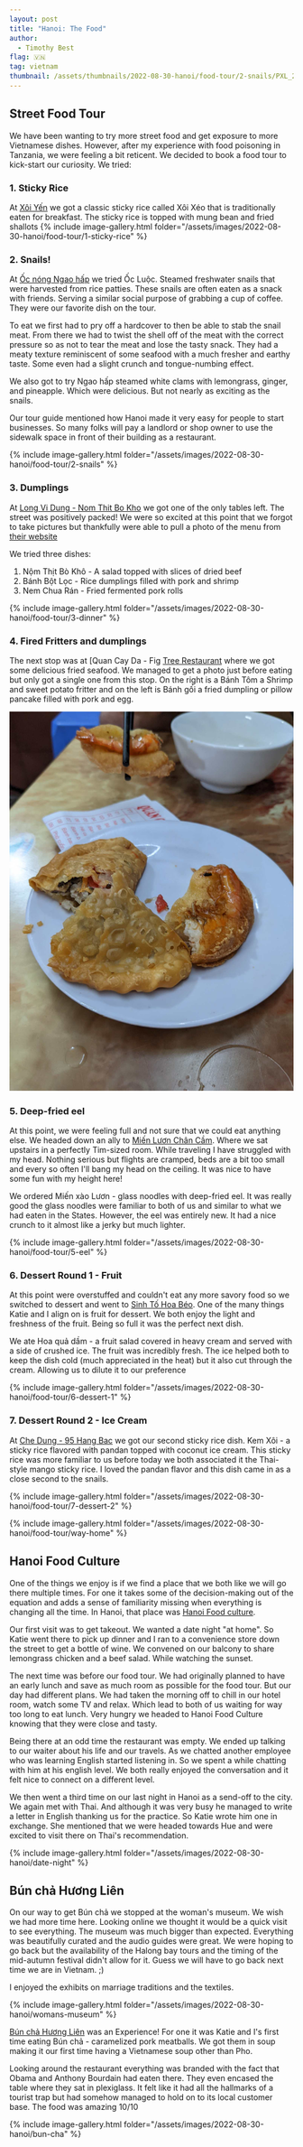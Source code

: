 ```yaml
---
layout: post
title: "Hanoi: The Food"
author:
  - Timothy Best
flag: 🇻🇳
tag: vietnam
thumbnail: /assets/thumbnails/2022-08-30-hanoi/food-tour/2-snails/PXL_20220901_113541870.jpg
---
```


## Street Food Tour

We have been wanting to try more street food and get exposure to more Vietnamese dishes. However, after my experience with food poisoning in Tanzania, we were feeling a bit reticent. We decided to book a food tour to kick-start our curiosity. We tried:

### 1. Sticky Rice

At [Xôi Yến](https://www.google.com/maps/place/X%C3%B4i+Y%E1%BA%BFn/@21.0337304,105.8501426,16z/data=!4m7!3m6!1s0x3135abf54e9751af:0x9720e5f2f8f19320!8m2!3d21.0337304!4d105.85452!15sCgd4b2kgeWVuWgkiB3hvaSB5ZW6SARV2aWV0bmFtZXNlX3Jlc3RhdXJhbnTgAQA!16s%2Fg%2F11b75hq4m5?coh=164777&entry=tt) we got a classic sticky rice called Xôi Xéo that is traditionally eaten for breakfast. The sticky rice is topped with mung bean and fried shallots
{% include image-gallery.html folder="/assets/images/2022-08-30-hanoi/food-tour/1-sticky-rice" %}

### 2. Snails!

At [Ốc nóng Ngao hấp](https://goo.gl/maps/dauhfZ8R4bEGo4o86) we tried Ốc Luộc. Steamed freshwater snails that were harvested from rice patties. These snails are often eaten as a snack with friends. Serving a similar social purpose of grabbing a cup of coffee. They were our favorite dish on the tour.

To eat we first had to pry off a hardcover to then be able to stab the snail meat. From there we had to twist the shell off of the meat with the correct pressure so as not to tear the meat and lose the tasty snack. They had a meaty texture reminiscent of some seafood with a much fresher and earthy taste. Some even had a slight crunch and tongue-numbing effect.

We also got to try Ngao hấp steamed white clams with lemongrass, ginger, and pineapple. Which were delicious. But not nearly as exciting as the snails.

Our tour guide mentioned how Hanoi made it very easy for people to start businesses. So many folks will pay a landlord or shop owner to use the sidewalk space in front of their building as a restaurant.

{% include image-gallery.html folder="/assets/images/2022-08-30-hanoi/food-tour/2-snails" %}

### 3. Dumplings

At [Long Vi Dung - Nom Thit Bo Kho](https://goo.gl/maps/xUnBUDrepzg4U9un8) we got one of the only tables left. The street was positively packed! We were so excited at this point that we forgot to take pictures but thankfully were able to pull a photo of the menu from [their website](https://nom--thit--bo--kho--nom--bo--kho--banh--bot--loc-business-site.translate.goog/?utm_source=gmb&utm_medium=referral&_x_tr_hp=long--vi--dung--&_x_tr_sl=auto&_x_tr_tl=en&_x_tr_hl=en&_x_tr_pto=wapp#posts)

We tried three dishes:

1. Nộm Thịt Bò Khô - A salad topped with slices of dried beef
2. Bánh Bột Lọc - Rice dumplings filled with pork and shrimp
3. Nem Chua Rán - Fried fermented pork rolls

{% include image-gallery.html folder="/assets/images/2022-08-30-hanoi/food-tour/3-dinner" %}

### 4. Fired Fritters and dumplings

The next stop was at [Quan Cay Da - Fig [Tree Restaurant](https://goo.gl/maps/YUoLZ8xSGkeQUQpq9) where we got some delicious fried seafood. We managed to get a photo just before eating but only got a single one from this stop. On the right is a Bánh Tôm a Shrimp and sweet potato fritter and on the left is Bánh gối a fried dumpling or pillow pancake filled with pork and egg.

![fried seafood pancakes](/assets/images/2022-08-30-hanoi/food-tour/4-seafood/PXL_20220901_125859720.jpg)

### 5. Deep-fried eel

At this point, we were feeling full and not sure that we could eat anything else. We headed down an ally to [Miến Lươn Chân Cầm](https://goo.gl/maps/tJEw8svX4RKbGB186). Where we sat upstairs in a perfectly Tim-sized room. While traveling I have struggled with my head. Nothing serious but flights are cramped, beds are a bit too small and every so often I'll bang my head on the ceiling. It was nice to have some fun with my height here!

We ordered Miến xào Lươn - glass noodles with deep-fried eel. It was really good the glass noodles were familiar to both of us and similar to what we had eaten in the States. However, the eel was entirely new. It had a nice crunch to it almost like a jerky but much lighter.

{% include image-gallery.html folder="/assets/images/2022-08-30-hanoi/food-tour/5-eel" %}

### 6. Dessert Round 1 - Fruit

At this point were overstuffed and couldn't eat any more savory food so we switched to dessert and went to [Sinh Tố Hoa Béo](https://goo.gl/maps/GNvmyDzKLr9W9xY9A). One of the many things Katie and I align on is fruit for dessert. We both enjoy the light and freshness of the fruit. Being so full it was the perfect next dish.

We ate Hoa quả dầm - a fruit salad covered in heavy cream and served with a side of crushed ice. The fruit was incredibly fresh. The ice helped both to keep the dish cold (much appreciated in the heat) but it also cut through the cream. Allowing us to dilute it to our preference

{% include image-gallery.html folder="/assets/images/2022-08-30-hanoi/food-tour/6-dessert-1" %}

### 7. Dessert Round 2 - Ice Cream

At [Che Dung - 95 Hang Bac](https://goo.gl/maps/ZkbseU8CW974TgCU6) we got our second sticky rice dish. Kem Xôi - a sticky rice flavored with pandan topped with coconut ice cream. This sticky rice was more familiar to us before today we both associated it the Thai-style mango sticky rice. I loved the pandan flavor and this dish came in as a close second to the snails.

{% include image-gallery.html folder="/assets/images/2022-08-30-hanoi/food-tour/7-dessert-2" %}

{% include image-gallery.html folder="/assets/images/2022-08-30-hanoi/food-tour/way-home" %}

## Hanoi Food Culture

One of the things we enjoy is if we find a place that we both like we will go there multiple times. For one it takes some of the decision-making out of the equation and adds a sense of familiarity missing when everything is changing all the time. In Hanoi, that place was [Hanoi Food culture](https://hanoifoodculture.vn/).

Our first visit was to get takeout. We wanted a date night "at home". So Katie went there to pick up dinner and I ran to a convenience store down the street to get a bottle of wine. We convened on our balcony to share lemongrass chicken and a beef salad. While watching the sunset.

The next time was before our food tour. We had originally planned to have an early lunch and save as much room as possible for the food tour. But our day had different plans. We had taken the morning off to chill in our hotel room, watch some TV and relax. Which lead to both of us waiting for way too long to eat lunch. Very hungry we headed to Hanoi Food Culture knowing that they were close and tasty.

Being there at an odd time the restaurant was empty. We ended up talking to our waiter about his life and our travels. As we chatted another employee who was learning English started listening in. So we spent a while chatting with him at his english level. We both really enjoyed the conversation and it felt nice to connect on a different level.

We then went a third time on our last night in Hanoi as a send-off to the city. We again met with Thai. And although it was very busy he managed to write a letter in English thanking us for the practice. So Katie wrote him one in exchange. She mentioned that we were headed towards Hue and were excited to visit there on Thai's recommendation.

{% include image-gallery.html folder="/assets/images/2022-08-30-hanoi/date-night" %}

## Bún chả Hương Liên

On our way to get Bún chả we stopped at the woman's museum. We wish we had more time here. Looking online we thought it would be a quick visit to see everything. The museum was much bigger than expected. Everything was beautifully curated and the audio guides were great. We were hoping to go back but the availability of the Halong bay tours and the timing of the mid-autumn festival didn't allow for it. Guess we will have to go back next time we are in Vietnam. ;)

I enjoyed the exhibits on marriage traditions and the textiles.

{% include image-gallery.html folder="/assets/images/2022-08-30-hanoi/womans-museum" %}

[Bún chả Hương Liên](https://www.facebook.com/bunchahuonglienobama) was an Experience! For one it was Katie and I's first time eating Bún chả - caramelized pork meatballs. We got them in soup making it our first time having a Vietnamese soup other than Pho.

Looking around the restaurant everything was branded with the fact that Obama and Anthony Bourdain had eaten there. They even encased the table where they sat in plexiglass. It felt like it had all the hallmarks of a tourist trap but had somehow managed to hold on to its local customer base. The food was amazing 10/10

{% include image-gallery.html folder="/assets/images/2022-08-30-hanoi/bun-cha" %}

